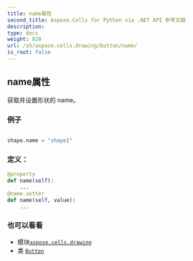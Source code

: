 ```yaml
---
title: name属性
second_title: Aspose.Cells for Python via .NET API 参考文献
description:
type: docs
weight: 820
url: /zh/aspose.cells.drawing/button/name/
is_root: false
---
```

## name属性

获取并设置形状的 name。

### 例子

```python

shape.name = "shape1"

```
### 定义：
```python
@property
def name(self):
    ...
@name.setter
def name(self, value):
    ...
```

### 也可以看看
* 模块[`aspose.cells.drawing`](../../)
* 类 [`Button`](/cells/python-net/zh/aspose.cells.drawing/button)
